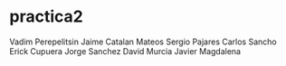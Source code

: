 # practica2
Vadim Perepelitsin			Jaime Catalan Mateos 
Sergio Pajares				Carlos Sancho
Erick Cupuera				Jorge Sanchez
David Murcia                            Javier Magdalena
